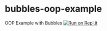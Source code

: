 # bubbles-oop-example
OOP Example with Bubbles
[![Run on Repl.it](https://repl.it/badge/github/mrveldkamp/bubbles-oop-example)](https://repl.it/github/mrveldkamp/bubbles-oop-example)